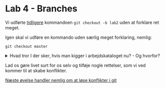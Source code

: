 # Lab 4 - Branches 

Vi udførte [tidligere](lab2.md) kommandoen `git checkout -b lab2` uden at forklare ret meget. 

Igen skal vi udføre en kommando uden særlig meget forklaring, nemlig: 
```
git checkout master 
```
<details><summary>Hvad tror I der sker, hvis man kigger i arbejdskataloget nu? - Og hvorfor?</summary>
Vi er tilbage ved diskussionen om perlekæder, metronet og vejbaner. 

Du vi i sin tid udførte `git checkout -b lab2` lavede vi en ny branch. Nu er vi vendt tilbage til repositoriet, sådan som det så ud lige inden vi skiftede branch, og alle vores rettelser er nu forsvundet. 

Eller rettere: Vores rettelser er gemt inde i `.git`-folderen, men kigger vi direkte i kataloget er de væk. 

                                                 [mhf.txt med adresse]-*lab2
                                                         |
                    -----------------------------[mhf.txt med tlf]
                    |
            [mhf.txt med navn]-*master 
                    | 
                 [init]


De to rettelser hvor vi tilføjede telefonnummer og adresse er simpelt hen spolet tilbage. Vores `head` peger nu på en anden tilstand i versionshistorien. 
</details>

Lad os gøre livet surt for os selv og tilføje nogle rettelser, som vi ved kommer til at skabe konflikter. 

[Næste øvelse handler nemlig om at løse konflikter i git](lab5.md)
